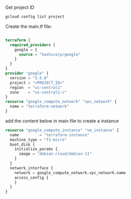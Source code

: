 Get project ID
```sh
gcloud config list project
```

Create the main.tf file:
```tf

terraform {
  required_providers {
    google = {
      source = "hashicorp/google"
    }
  }
}
provider "google" {
  version = "3.5.0"
  project = "<PROJECT_ID>"
  region  = "us-central1"
  zone    = "us-central1-c"
}
resource "google_compute_network" "vpc_network" {
  name = "terraform-network"
}

```
add the content below in main file to create a instance
```tf
resource "google_compute_instance" "vm_instance" {
  name         = "terraform-instance"
  machine_type = "f1-micro"
  boot_disk {
    initialize_params {
      image = "debian-cloud/debian-11"
    }
  }
  network_interface {
    network = google_compute_network.vpc_network.name
    access_config {
    }
  }
}

```

```tf


```

```tf


```

```tf


```
